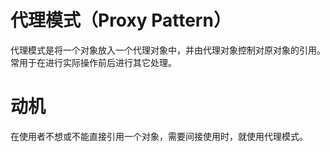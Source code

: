 # 代理模式（Proxy Pattern）

代理模式是将一个对象放入一个代理对象中，并由代理对象控制对原对象的引用。常用于在进行实际操作前后进行其它处理。

# 动机

在使用者不想或不能直接引用一个对象，需要间接使用时，就使用代理模式。
